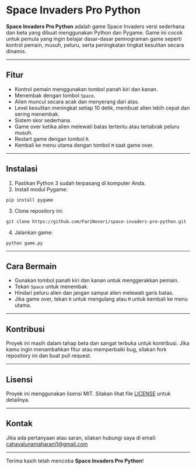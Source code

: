 # Space Invaders Pro Python

**Space Invaders Pro Python** adalah game Space Invaders versi sederhana dan beta yang dibuat menggunakan Python dan Pygame. Game ini cocok untuk pemula yang ingin belajar dasar-dasar pemrograman game seperti kontrol pemain, musuh, peluru, serta peningkatan tingkat kesulitan secara dinamis.

---

## Fitur

- Kontrol pemain menggunakan tombol panah kiri dan kanan.
- Menembak dengan tombol `Space`.
- Alien muncul secara acak dan menyerang dari atas.
- Level kesulitan meningkat setiap 10 detik, membuat alien lebih cepat dan sering menembak.
- Sistem skor sederhana.
- Game over ketika alien melewati batas tertentu atau tertabrak peluru musuh.
- Restart game dengan tombol `R`.
- Kembali ke menu utama dengan tombol `M` saat game over.

---

## Instalasi

1. Pastikan Python 3 sudah terpasang di komputer Anda.
2. Install modul Pygame:

```
pip install pygame
````

3. Clone repository ini:

```
git clone https://github.com/FariNoveri/space-invaders-pro-python.git
```

4. Jalankan game:

```
python game.py
```

---

## Cara Bermain

* Gunakan tombol panah kiri dan kanan untuk menggerakkan pemain.
* Tekan `Space` untuk menembak.
* Hindari peluru alien dan jangan sampai alien melewati garis batas.
* Jika game over, tekan `R` untuk mengulang atau `M` untuk kembali ke menu utama.

---

## Kontribusi

Proyek ini masih dalam tahap beta dan sangat terbuka untuk kontribusi. Jika kamu ingin menambahkan fitur atau memperbaiki bug, silakan fork repository ini dan buat pull request.

---

## Lisensi

Proyek ini menggunakan lisensi MIT. Silakan lihat file [LICENSE](LICENSE) untuk detailnya.

---

## Kontak

Jika ada pertanyaan atau saran, silakan hubungi saya di email: [cahayalunamaharani1@gmail.com](mailto:cahayalunamaharani1@gmail.com)

---

Terima kasih telah mencoba **Space Invaders Pro Python**!

